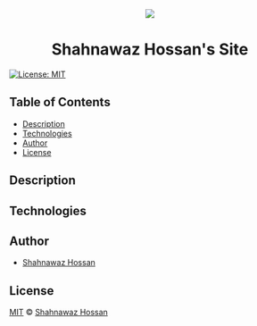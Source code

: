 <div align="center">
    <img src="https://img.icons8.com/flat_round/100/000000/edit-file.png">
    <h1>
      Shahnawaz Hossan's Site
    </h1>
</div>

[![License: MIT][license-badge]][license]

## Table of Contents
* [Description](#description)
* [Technologies](#technologies)
* [Author](#author)
* [License](#license)

## Description

## Technologies

## Author
* [Shahnawaz Hossan][author]

## License
[MIT][license] © [Shahnawaz Hossan][author]

<!-- Definitions -->
[author]: https://pabonsec.github.io
[license]: LICENSE
[license-badge]: https://img.shields.io/badge/License-MIT-green
[license-url]: https://opensource.org/licenses/MIT
